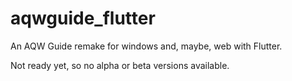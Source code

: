 # aqwguide_flutter

An AQW Guide remake for windows and, maybe, web with Flutter.

Not ready yet, so no alpha or beta versions available.
